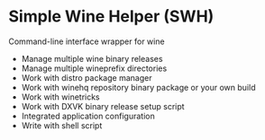 # Simple Wine Helper (SWH)
 Command-line interface wrapper for wine   
* Manage multiple wine binary releases
* Manage multiple wineprefix directories
* Work with distro package manager
* Work with winehq repository binary package or your own build
* Work with winetricks
* Work with DXVK binary release setup script
* Integrated application configuration
* Write with shell script

